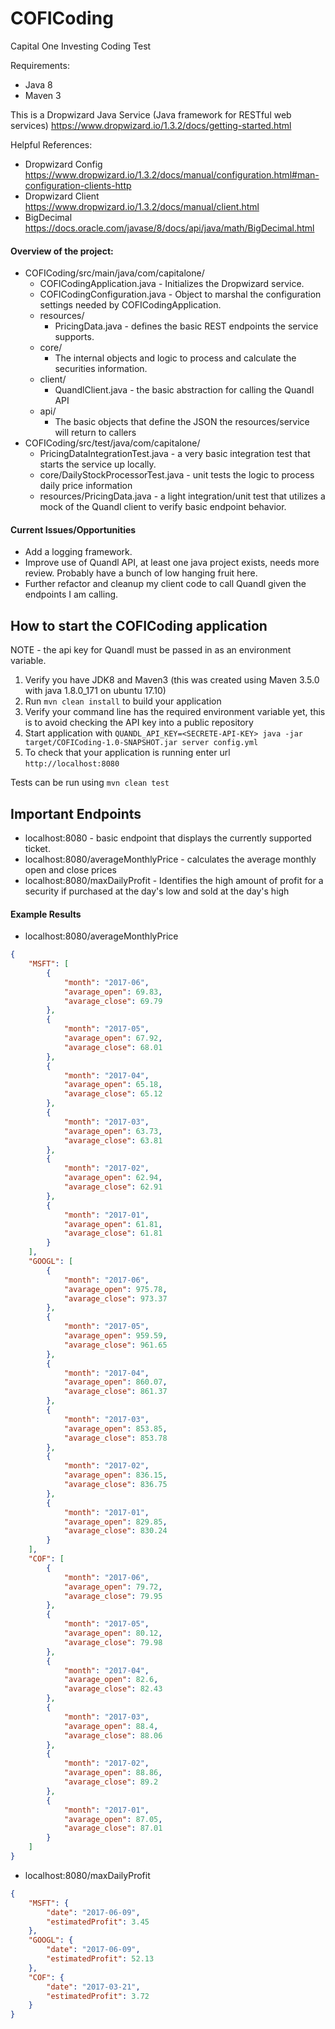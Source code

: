# COFICoding
Capital One Investing Coding Test

Requirements:
* Java 8
* Maven 3

This is a Dropwizard Java Service (Java framework for RESTful web services) https://www.dropwizard.io/1.3.2/docs/getting-started.html

Helpful References:
* Dropwizard Config https://www.dropwizard.io/1.3.2/docs/manual/configuration.html#man-configuration-clients-http
* Dropwizard Client https://www.dropwizard.io/1.3.2/docs/manual/client.html
* BigDecimal https://docs.oracle.com/javase/8/docs/api/java/math/BigDecimal.html

#### Overview of the project:
* COFICoding/src/main/java/com/capitalone/
  * COFICodingApplication.java - Initializes the Dropwizard service.
  * COFICodingConfiguration.java - Object to marshal the configuration settings needed by COFICodingApplication.
  * resources/
    * PricingData.java - defines the basic REST endpoints the service supports.
  * core/
    * The internal objects and logic to process and calculate the securities information.
  * client/
    * QuandlClient.java - the basic abstraction for calling the Quandl API
  * api/
    * The basic objects that define the JSON the resources/service will return to callers
* COFICoding/src/test/java/com/capitalone/
   * PricingDataIntegrationTest.java - a very basic integration test that starts the service up locally.
   * core/DailyStockProcessorTest.java - unit tests the logic to process daily price information
   * resources/PricingData.java - a light integration/unit test that utilizes a mock of the Quandl client to verify basic endpoint behavior.

#### Current Issues/Opportunities
* Add a logging framework.
* Improve use of Quandl API, at least one java project exists, needs more review. Probably have a bunch of low hanging fruit here.
* Further refactor and cleanup my client code to call Quandl given the endpoints I am calling.

How to start the COFICoding application
---
NOTE - the api key for Quandl must be passed in as an environment variable.

1. Verify you have JDK8 and Maven3 (this was created using Maven 3.5.0 with java 1.8.0_171 on ubuntu 17.10)
1. Run `mvn clean install` to build your application
1. Verify your command line has the required environment variable yet, this is to avoid checking the API key into a public repository
1. Start application with `QUANDL_API_KEY=<SECRETE-API-KEY> java -jar target/COFICoding-1.0-SNAPSHOT.jar server config.yml`
1. To check that your application is running enter url `http://localhost:8080`

Tests can be run using `mvn clean test`

Important Endpoints
---

* localhost:8080 - basic endpoint that displays the currently supported ticket.
* localhost:8080/averageMonthlyPrice - calculates the average monthly open and close prices
* localhost:8080/maxDailyProfit - Identifies the high amount of profit for a security if purchased at the day's low and sold at the day's high

#### Example Results
* localhost:8080/averageMonthlyPrice
```json
{
    "MSFT": [
        {
            "month": "2017-06",
            "avarage_open": 69.83,
            "avarage_close": 69.79
        },
        {
            "month": "2017-05",
            "avarage_open": 67.92,
            "avarage_close": 68.01
        },
        {
            "month": "2017-04",
            "avarage_open": 65.18,
            "avarage_close": 65.12
        },
        {
            "month": "2017-03",
            "avarage_open": 63.73,
            "avarage_close": 63.81
        },
        {
            "month": "2017-02",
            "avarage_open": 62.94,
            "avarage_close": 62.91
        },
        {
            "month": "2017-01",
            "avarage_open": 61.81,
            "avarage_close": 61.81
        }
    ],
    "GOOGL": [
        {
            "month": "2017-06",
            "avarage_open": 975.78,
            "avarage_close": 973.37
        },
        {
            "month": "2017-05",
            "avarage_open": 959.59,
            "avarage_close": 961.65
        },
        {
            "month": "2017-04",
            "avarage_open": 860.07,
            "avarage_close": 861.37
        },
        {
            "month": "2017-03",
            "avarage_open": 853.85,
            "avarage_close": 853.78
        },
        {
            "month": "2017-02",
            "avarage_open": 836.15,
            "avarage_close": 836.75
        },
        {
            "month": "2017-01",
            "avarage_open": 829.85,
            "avarage_close": 830.24
        }
    ],
    "COF": [
        {
            "month": "2017-06",
            "avarage_open": 79.72,
            "avarage_close": 79.95
        },
        {
            "month": "2017-05",
            "avarage_open": 80.12,
            "avarage_close": 79.98
        },
        {
            "month": "2017-04",
            "avarage_open": 82.6,
            "avarage_close": 82.43
        },
        {
            "month": "2017-03",
            "avarage_open": 88.4,
            "avarage_close": 88.06
        },
        {
            "month": "2017-02",
            "avarage_open": 88.86,
            "avarage_close": 89.2
        },
        {
            "month": "2017-01",
            "avarage_open": 87.05,
            "avarage_close": 87.01
        }
    ]
}
```

* localhost:8080/maxDailyProfit 
```json
{
    "MSFT": {
        "date": "2017-06-09",
        "estimatedProfit": 3.45
    },
    "GOOGL": {
        "date": "2017-06-09",
        "estimatedProfit": 52.13
    },
    "COF": {
        "date": "2017-03-21",
        "estimatedProfit": 3.72
    }
}
```

